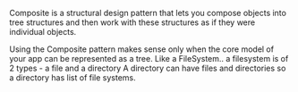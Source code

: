 Composite is a structural design pattern that lets you compose objects into tree structures and then 
work with these structures as if they were individual objects.

Using the Composite pattern makes sense only when the core model of your app can be represented as a tree.
Like a FileSystem.. a filesystem is of 2 types - a file and a directory
A directory can have files and directories so a directory has list of file systems.